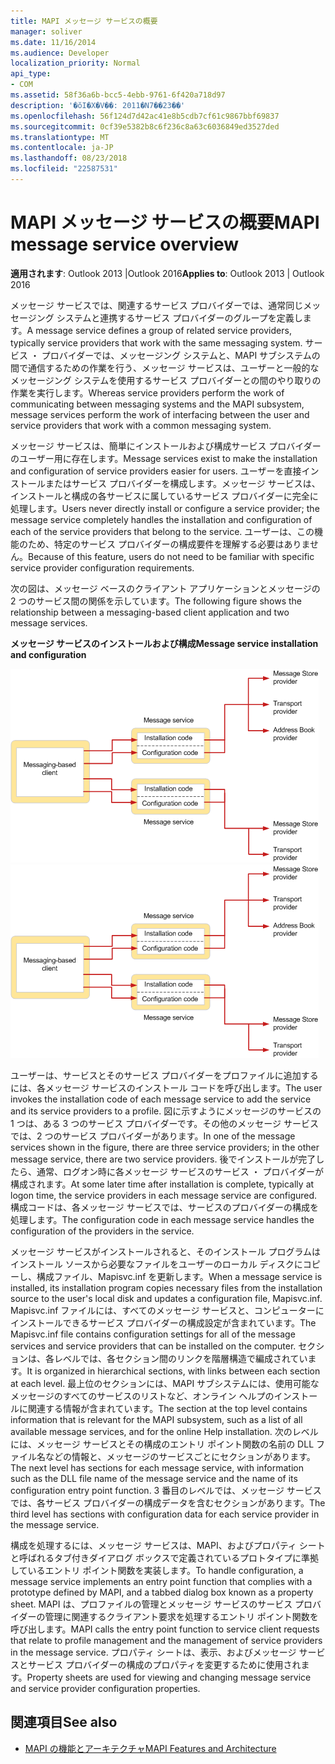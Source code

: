 ```yaml
---
title: MAPI メッセージ サービスの概要
manager: soliver
ms.date: 11/16/2014
ms.audience: Developer
localization_priority: Normal
api_type:
- COM
ms.assetid: 58f36a6b-bcc5-4ebb-9761-6f420a718d97
description: '�ŏI�X�V��: 2011�N7��23��'
ms.openlocfilehash: 56f124d7d42ac41e8b5cdb7cf61c9867bbf69837
ms.sourcegitcommit: 0cf39e5382b8c6f236c8a63c6036849ed3527ded
ms.translationtype: MT
ms.contentlocale: ja-JP
ms.lasthandoff: 08/23/2018
ms.locfileid: "22587531"
---
```

# <a name="mapi-message-service-overview"></a><span data-ttu-id="03947-103">MAPI メッセージ サービスの概要</span><span class="sxs-lookup"><span data-stu-id="03947-103">MAPI message service overview</span></span>
  
<span data-ttu-id="03947-104">**適用されます**: Outlook 2013 |Outlook 2016</span><span class="sxs-lookup"><span data-stu-id="03947-104">**Applies to**: Outlook 2013 | Outlook 2016</span></span> 
  
<span data-ttu-id="03947-105">メッセージ サービスでは、関連するサービス プロバイダーでは、通常同じメッセージング システムと連携するサービス プロバイダーのグループを定義します。</span><span class="sxs-lookup"><span data-stu-id="03947-105">A message service defines a group of related service providers, typically service providers that work with the same messaging system.</span></span> <span data-ttu-id="03947-106">サービス ・ プロバイダーでは、メッセージング システムと、MAPI サブシステムの間で通信するための作業を行う、メッセージ サービスは、ユーザーと一般的なメッセージング システムを使用するサービス プロバイダーとの間のやり取りの作業を実行します。</span><span class="sxs-lookup"><span data-stu-id="03947-106">Whereas service providers perform the work of communicating between messaging systems and the MAPI subsystem, message services perform the work of interfacing between the user and service providers that work with a common messaging system.</span></span>  
  
<span data-ttu-id="03947-107">メッセージ サービスは、簡単にインストールおよび構成サービス プロバイダーのユーザー用に存在します。</span><span class="sxs-lookup"><span data-stu-id="03947-107">Message services exist to make the installation and configuration of service providers easier for users.</span></span> <span data-ttu-id="03947-108">ユーザーを直接インストールまたはサービス プロバイダーを構成します。メッセージ サービスは、インストールと構成の各サービスに属しているサービス プロバイダーに完全に処理します。</span><span class="sxs-lookup"><span data-stu-id="03947-108">Users never directly install or configure a service provider; the message service completely handles the installation and configuration of each of the service providers that belong to the service.</span></span> <span data-ttu-id="03947-109">ユーザーは、この機能のため、特定のサービス プロバイダーの構成要件を理解する必要はありません。</span><span class="sxs-lookup"><span data-stu-id="03947-109">Because of this feature, users do not need to be familiar with specific service provider configuration requirements.</span></span> 
  
<span data-ttu-id="03947-110">次の図は、メッセージ ベースのクライアント アプリケーションとメッセージの 2 つのサービス間の関係を示しています。</span><span class="sxs-lookup"><span data-stu-id="03947-110">The following figure shows the relationship between a messaging-based client application and two message services.</span></span>
  
<span data-ttu-id="03947-111">**メッセージ サービスのインストールおよび構成**</span><span class="sxs-lookup"><span data-stu-id="03947-111">**Message service installation and configuration**</span></span>
  
<span data-ttu-id="03947-112">![メッセージ サービスのインストールと構成](media/amapi_44.gif "メッセージ サービスのインストールと構成")</span><span class="sxs-lookup"><span data-stu-id="03947-112">![Message service installation and configuration](media/amapi_44.gif "Message service installation and configuration")</span></span>
  
<span data-ttu-id="03947-113">ユーザーは、サービスとそのサービス プロバイダーをプロファイルに追加するには、各メッセージ サービスのインストール コードを呼び出します。</span><span class="sxs-lookup"><span data-stu-id="03947-113">The user invokes the installation code of each message service to add the service and its service providers to a profile.</span></span> <span data-ttu-id="03947-114">図に示すようにメッセージのサービスの 1 つは、ある 3 つのサービス プロバイダーです。その他のメッセージ サービスでは、2 つのサービス プロバイダーがあります。</span><span class="sxs-lookup"><span data-stu-id="03947-114">In one of the message services shown in the figure, there are three service providers; in the other message service, there are two service providers.</span></span> <span data-ttu-id="03947-115">後でインストールが完了したら、通常、ログオン時に各メッセージ サービスのサービス ・ プロバイダーが構成されます。</span><span class="sxs-lookup"><span data-stu-id="03947-115">At some later time after installation is complete, typically at logon time, the service providers in each message service are configured.</span></span> <span data-ttu-id="03947-116">構成コードは、各メッセージ サービスでは、サービスのプロバイダーの構成を処理します。</span><span class="sxs-lookup"><span data-stu-id="03947-116">The configuration code in each message service handles the configuration of the providers in the service.</span></span>
  
<span data-ttu-id="03947-117">メッセージ サービスがインストールされると、そのインストール プログラムはインストール ソースから必要なファイルをユーザーのローカル ディスクにコピーし、構成ファイル、Mapisvc.inf を更新します。</span><span class="sxs-lookup"><span data-stu-id="03947-117">When a message service is installed, its installation program copies necessary files from the installation source to the user's local disk and updates a configuration file, Mapisvc.inf.</span></span> <span data-ttu-id="03947-118">Mapisvc.inf ファイルには、すべてのメッセージ サービスと、コンピューターにインストールできるサービス プロバイダーの構成設定が含まれています。</span><span class="sxs-lookup"><span data-stu-id="03947-118">The Mapisvc.inf file contains configuration settings for all of the message services and service providers that can be installed on the computer.</span></span> <span data-ttu-id="03947-119">セクションは、各レベルでは、各セクション間のリンクを階層構造で編成されています。</span><span class="sxs-lookup"><span data-stu-id="03947-119">It is organized in hierarchical sections, with links between each section at each level.</span></span> <span data-ttu-id="03947-120">最上位のセクションには、MAPI サブシステムには、使用可能なメッセージのすべてのサービスのリストなど、オンライン ヘルプのインストールに関連する情報が含まれています。</span><span class="sxs-lookup"><span data-stu-id="03947-120">The section at the top level contains information that is relevant for the MAPI subsystem, such as a list of all available message services, and for the online Help installation.</span></span> <span data-ttu-id="03947-121">次のレベルには、メッセージ サービスとその構成のエントリ ポイント関数の名前の DLL ファイル名などの情報と、メッセージのサービスごとにセクションがあります。</span><span class="sxs-lookup"><span data-stu-id="03947-121">The next level has sections for each message service, with information such as the DLL file name of the message service and the name of its configuration entry point function.</span></span> <span data-ttu-id="03947-122">3 番目のレベルでは、メッセージ サービスでは、各サービス プロバイダーの構成データを含むセクションがあります。</span><span class="sxs-lookup"><span data-stu-id="03947-122">The third level has sections with configuration data for each service provider in the message service.</span></span> 
  
<span data-ttu-id="03947-123">構成を処理するには、メッセージ サービスは、MAPI、およびプロパティ シートと呼ばれるタブ付きダイアログ ボックスで定義されているプロトタイプに準拠しているエントリ ポイント関数を実装します。</span><span class="sxs-lookup"><span data-stu-id="03947-123">To handle configuration, a message service implements an entry point function that complies with a prototype defined by MAPI, and a tabbed dialog box known as a property sheet.</span></span> <span data-ttu-id="03947-124">MAPI は、プロファイルの管理とメッセージ サービスのサービス プロバイダーの管理に関連するクライアント要求を処理するエントリ ポイント関数を呼び出します。</span><span class="sxs-lookup"><span data-stu-id="03947-124">MAPI calls the entry point function to service client requests that relate to profile management and the management of service providers in the message service.</span></span> <span data-ttu-id="03947-125">プロパティ シートは、表示、およびメッセージ サービスとサービス プロバイダーの構成のプロパティを変更するために使用されます。</span><span class="sxs-lookup"><span data-stu-id="03947-125">Property sheets are used for viewing and changing message service and service provider configuration properties.</span></span> 
  
## <a name="see-also"></a><span data-ttu-id="03947-126">関連項目</span><span class="sxs-lookup"><span data-stu-id="03947-126">See also</span></span>

- [<span data-ttu-id="03947-127">MAPI の機能とアーキテクチャ</span><span class="sxs-lookup"><span data-stu-id="03947-127">MAPI Features and Architecture</span></span>](mapi-features-and-architecture.md)

